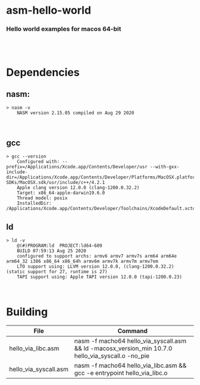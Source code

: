 # asm-hello-world

### Hello world examples for macos 64-bit  
<br>
<br>

# Dependencies
## nasm: ##
```
> nasm -v
    NASM version 2.15.05 compiled on Aug 29 2020
```
<br>

## gcc ##
```
> gcc --version
    Configured with: --prefix=/Applications/Xcode.app/Contents/Developer/usr --with-gxx-include-dir=/Applications/Xcode.app/Contents/Developer/Platforms/MacOSX.platform/Developer SDKs/MacOSX.sdk/usr/include/c++/4.2.1
    Apple clang version 12.0.0 (clang-1200.0.32.2)
    Target: x86_64-apple-darwin19.6.0
    Thread model: posix
    InstalledDir: /Applications/Xcode.app/Contents/Developer/Toolchains/XcodeDefault.xctoolchain/usr/bin
```

## ld ##
```
> ld -v
    @(#)PROGRAM:ld  PROJECT:ld64-609
    BUILD 07:59:13 Aug 25 2020
    configured to support archs: armv6 armv7 armv7s arm64 arm64e arm64_32 i386 x86_64 x86_64h armv6m armv7k armv7m armv7em
    LTO support using: LLVM version 12.0.0, (clang-1200.0.32.2) (static support for 27, runtime is 27)
    TAPI support using: Apple TAPI version 12.0.0 (tapi-1200.0.23)
```
<br>

# Building

| File                  | Command |
| --------------------- | ------- |
| hello_via_libc.asm    | nasm -f macho64 hello_via_syscall.asm && ld -macosx_version_min 10.7.0 hello_via_syscall.o -no_pie |
| hello_via_syscall.asm | nasm -f macho64 hello_via_libc.asm && gcc -e entrypoint hello_via_libc.o                           |